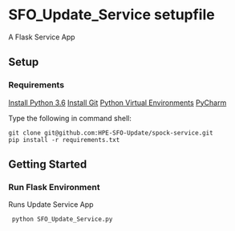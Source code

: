 # SFO_Update_Service setupfile

A Flask Service App

## Setup
### Requirements
[Install Python 3.6](https://www.python.org/downloads/release/python-360/)
[Install Git](https://git-scm.com/book/en/v2/Getting-Started-Installing-Git)
[Python Virtual Environments](https://docs.python.org/3/library/venv.html)
[PyCharm](https://www.jetbrains.com/pycharm/)

Type the following in command shell:

	git clone git@github.com:HPE-SFO-Update/spock-service.git
	pip install -r requirements.txt


## Getting Started
### Run Flask Environment

Runs Update Service App

     python SFO_Update_Service.py

